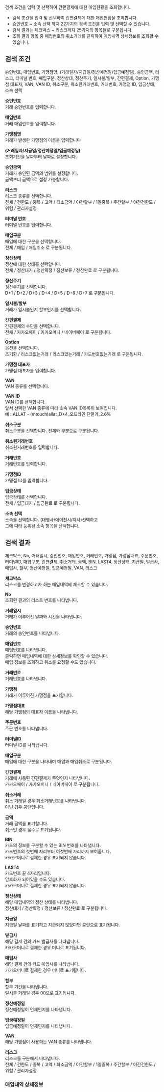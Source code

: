 검색 조건을 입력 및 선택하여 간편결제에 대한 매입현황을 조회합니다.

- 검색 조건을 입력 및 선택하여 간편결제에 대한 매입현황을 조회합니다.
- 승인번호 ~ 소속 선택 까지 22가지의 검색 조건을 입력 및 선택할 수 있습니다.
- 검색 결과는 체크박스 ~ 리스크까지 25가지의  항목들로 구분됩니다.
- 조회 결과 항목 중 매입번호와 취소거래를 클릭하여 매입내역 상세정보를 조회할 수 있습니다.

## 검색 조건
승인번호, 매입번호, 가맹점명, (거래일자/지급일/정산예정일/입금예정일), 승인금액, 리스크, 터미널 번호, 매입구분, 정산상태, 정산주기, 일시불/할부, 간편결제, Option, 가맹점 대표자, VAN, VAN ID, 취소구분, 취소원거래번호, 거래번호, 가맹점 ID, 입금상태, 소속 선택

**승인번호**
<br>거래 승인번호를 입력합니다.

**매입번호**
<br>거래 매입번호를 입력합니다.

**가맹점명**
<br>거래가 발생한 가맹점의 이름을 입력합니다

**(거래일자/지급일/정산예정일/입금예정일)**
<br>조회기간을 날짜부터 날짜로 설정합니다.

**승인금액**
<br>거래가 승인된 금액의 범위를 설정합니다.
<br>금액부터 금액으로 설정 가능합니다.

**리스크**
<br>리스크 종류를 선택합니다.
<br>전체 / 건한도 / 중복 / 고액 / 최소금액 / 야간할부 / 1일중복 / 주간할부 / 야간건한도 / 위험 / 관리자설정

**터미널 번호**
<br>터미널 번호를 입력합니다.

**매입구분**
<br>매입에 대한 구분을 선택합니다.
<br>전체 / 매입 / 매입취소 로 구분됩니다.

**정산상태**
<br>정산에 대한 상태를 선택합니다.
<br>전체 / 정산대기 / 정산확정 / 정산보류 / 정산완료 로 구분됩니다.

**정산주기**
<br>정산주기를 선택합니다.
<br>D+1 / D+2 / D+3 / D+4 / D+5 / D+6 / D+7 로 구분됩니다. 

**일시불/할부**
<br>거래가 일시불인지 할부인지를 선택합니다.

**간편결제**
<br>간편결제의 수단을 선택합니다.
<br>전체 / 카카오페이 / 카카오머니 / 네이버페이 로 구분됩니다.

**Option**
<br>옵션을 선택합니다.
<br>초기화 / 리스크없는거래 / 리스크있는거래 / 카드번호없는거래 로 구분됩니다.

**가맹점 대표자**
<br>가맹점 대표자를 입력합니다.

**VAN**
<br>VAN 종류를 선택합니다.

**VAN ID**
<br>VAN ID를 선택합니다.
<br>앞서 선택한 VAN 종류에 따라 소속 VAN ID목록이 보여집니다.
<br>예 : ALLAT - (mtouch)allat_D+4_오프라인 단말기_2.6%

**취소구분**
<br>취소구분을 선택합니다. 전체와 부분으로 구분됩니다.

**취소원거래번호**
<br>취소원거래번호를 입력합니다.

**거래번호**
<br>거래번호를 입력합니다.

**가맹점ID**
<br>가맹점 ID를 입력합니다.

**입금상태**
<br>입금상태를 선택합니다.
<br>전체 / 입금대기 / 입금완료 로 구분됩니다.

**소속 선택**
<br>소속을 선택합니다. (대행사/에이전시/지사)선택하고
<br>그에 따라 등록된 소속 항목을 선택합니다.




## 검색 결과
체크박스, No, 거래일시, 승인번호, 매입번호, 거래번호, 가맹점, 가맹점대표, 주문번호, 터미널ID, 매입구분, 간편결제, 취소거래, 금액, BIN, LAST4, 정산상태, 지급일, 발급사, 매입사, 할부, 정산예정일, 입금예정일, VAN, 리스크

**체크박스**
<br>리스크를 변경하고자 하는 매입내역에 체크할 수 있습니다.

**No**
<br>조회된 결과의 리스트 번호를 나타냅니다.

**거래일시**
<br>거래가 이루어진 날짜와 시간을 나타냅니다.

**승인번호**
<br>거래의 승인번호를 나타냅니다.

**매입번호**
<br>매입번호를 나타냅니다. 
<br>클릭하면 매입내역에 대한 상세정보를 확인할 수 있습니다. 
<br>매입 정보를 조회하고 취소를 요청할 수도 있습니다.

**거래번호**
<br>거래번호를 나타냅니다.

**가맹점**
<br>거래가 이루어진 가맹점을 표기합니다.

**가맹점대표**
<br>해당 가맹점의 대표자 이름을 나타냅니다.

**주문번호**
<br>주문 번호를 나타냅니다.

**터미널ID**
<br>터미널 ID를 나타냅니다.

**매입구분**
<br>매입에 대한 구분을 나타내며 매입과 매입취소로 구분됩니다.

**간편결제**
<br>거래에 사용된 간편결제가 무엇인지 나타냅니다.
<br>카카오페이 / 카카오머니 / 네이버페이 로 구분됩니다.

**취소거래**
<br>취소 거래일 경우 취소거래번호를 나타냅니다.
<br>아닌 경우 공란입니다.

**금액**
<br>거래 금액을 표기합니다.
<br>취소인 경우 음수로 표기됩니다.

**BIN**
<br>카드의 정보를 구분할 수 있는 BIN 번호를 나타냅니다.
<br>카드번호의 첫번째 자리부터 여섯번째 자리까지 보여줍니다.
<br>카카오머니로 결제한 경우 표기되지 않습니다.

**LAST4**
<br>카드번호 끝 4자리입니다.
<br>암호화가 되어있을 수도 있습니다.
<br>카카오머니로 결제한 경우 표기되지 않습니다.

**정산상태**
<br>해당 매입내역의 정산 상태를 나타냅니다.
<br>정산대기 / 정산확정 / 정산보류 / 정산완료 로 구분됩니다.

**지급일**
<br>지급일 날짜를 표기하고 지급되지 않았다면 공란으로 표기됩니다.

**발급사**
<br>해당 결제 건의 카드 발급사를 나타냅니다.
<br>카카오머니로 결제한 경우 머니로 표기됩니다.

**매입사**
<br>해당 결제 건의 카드 매입사를 나타냅니다.
<br>카카오머니로 결제한 경우 머니로 표기됩니다.

**할부**
<br>할부 기간을 나타냅니다.
<br>일시불 거래일 경우 00으로 표기됩니다.

**정산예정일**
<br>정산예정일이 언제인지를 나타냅니다.

**입금예정일**
<br>입금예정일이 언제인지를 나타냅니다.

**VAN**
<br>해당 가맹점이 사용하는 VAN 종류를 나타냅니다.

**리스크**
<br>리스크를 구분해서 나타냅니다.
<br>전체 / 건한도 / 중복 / 고액 / 최소금액 / 야간할부 / 1일중복 / 주간할부 / 야간건한도 / 위험 / 관리자설정



### 매입내역 상세정보
